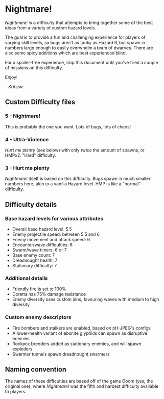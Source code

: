 # Nightmare!
*Nightmare!* is a difficulty that attempts to bring together some of the best ideas from a variety of custom hazard levels.

The goal is to provide a fun and challenging experience for players of varying skill levels, so bugs aren't as tanky as Hazard 6, but spawn in numbers large enough to easily overwhelm a team of dwarves. There are also some spicy additions which are best experienced blind.

For a spoiler-free experience, skip this document until you've tried a couple of missions on this difficulty.

Enjoy!

\- *Kritzsie*

## Custom Difficulty files

### 5 - Nightmare!
This is probably the one you want. Lots of bugs, lots of chaos!

### 4 - Ultra-Violence
*Hurt me plenty* (see below) with only twice the amount of spawns, or HMPx2. "Hard" difficulty.

### 3 - Hurt me plenty
*Nightmare!* itself is based on this difficulty. Bugs spawn in much smaller numbers here, akin to a vanilla Hazard level. HMP is like a "normal" difficulty.

## Difficulty details
### Base hazard levels for various attributes
- Overall base hazard level: 5.5
- Enemy projectile speed: between 5.5 and 6
- Enemy movement and attack speed: 6
- Encounter/wave difficulties: 6
- Swarm/wave timers: 6 or 7
- Base enemy count: 7
- Dreadnought health: 7
- Stationary difficulty: 7

### Additional details
- Friendly fire is set to 100%
- Doretta has 75% damage resistance
- Enemy diversity uses custom bins, favouring waves with medium to high diversity

### Custom enemy descriptors
- Fire bombers and stalkers are enabled, based on pH-JPEG's configs
- A lower-health variant of ebonite glyphids can spawn as disruptive enemies
- Rockpox breeders added as stationary enemies, and will spawn exploders
- Swarmer tunnels spawn dreadnought swarmers

## Naming convention
The names of these difficulties are based off of the game Doom (yes, the original one), where *Nightmare!* was the fifth and hardest difficulty available to players.

